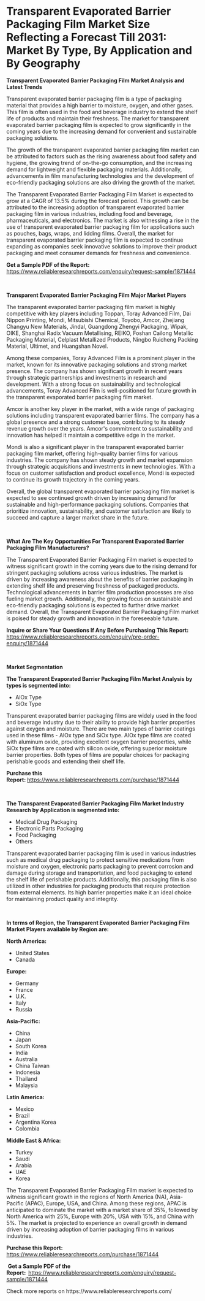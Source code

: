 <p><h1>Transparent Evaporated Barrier Packaging Film Market Size Reflecting a Forecast Till 2031: Market By Type, By Application and By Geography</h1></p><p><strong>Transparent Evaporated Barrier Packaging Film Market Analysis and Latest Trends</strong></p>
<p><p>Transparent evaporated barrier packaging film is a type of packaging material that provides a high barrier to moisture, oxygen, and other gases. This film is often used in the food and beverage industry to extend the shelf life of products and maintain their freshness. The market for transparent evaporated barrier packaging film is expected to grow significantly in the coming years due to the increasing demand for convenient and sustainable packaging solutions.</p><p>The growth of the transparent evaporated barrier packaging film market can be attributed to factors such as the rising awareness about food safety and hygiene, the growing trend of on-the-go consumption, and the increasing demand for lightweight and flexible packaging materials. Additionally, advancements in film manufacturing technologies and the development of eco-friendly packaging solutions are also driving the growth of the market.</p><p>The Transparent Evaporated Barrier Packaging Film Market is expected to grow at a CAGR of 13.5% during the forecast period. This growth can be attributed to the increasing adoption of transparent evaporated barrier packaging film in various industries, including food and beverage, pharmaceuticals, and electronics. The market is also witnessing a rise in the use of transparent evaporated barrier packaging film for applications such as pouches, bags, wraps, and lidding films. Overall, the market for transparent evaporated barrier packaging film is expected to continue expanding as companies seek innovative solutions to improve their product packaging and meet consumer demands for freshness and convenience.</p></p>
<p><strong>Get a Sample PDF of the Report:&nbsp;</strong> <a href="https://www.reliableresearchreports.com/enquiry/request-sample/1871444">https://www.reliableresearchreports.com/enquiry/request-sample/1871444</a></p>
<p>&nbsp;</p>
<p><strong>Transparent Evaporated Barrier Packaging Film Major Market Players</strong></p>
<p><p>The transparent evaporated barrier packaging film market is highly competitive with key players including Toppan, Toray Advanced Film, Dai Nippon Printing, Mondi, Mitsubishi Chemical, Toyobo, Amcor, Zhejiang Changyu New Materials, Jindal, Guangdong Zhengyi Packaging, Wipak, OIKE, Shanghai Radix Vacuum Metallising, REIKO, Foshan Cailong Metallic Packaging Material, Celplast Metallized Products, Ningbo Ruicheng Packing Material, Ultimet, and Huangshan Novel.</p><p>Among these companies, Toray Advanced Film is a prominent player in the market, known for its innovative packaging solutions and strong market presence. The company has shown significant growth in recent years through strategic partnerships and investments in research and development. With a strong focus on sustainability and technological advancements, Toray Advanced Film is well-positioned for future growth in the transparent evaporated barrier packaging film market.</p><p>Amcor is another key player in the market, with a wide range of packaging solutions including transparent evaporated barrier films. The company has a global presence and a strong customer base, contributing to its steady revenue growth over the years. Amcor's commitment to sustainability and innovation has helped it maintain a competitive edge in the market.</p><p>Mondi is also a significant player in the transparent evaporated barrier packaging film market, offering high-quality barrier films for various industries. The company has shown steady growth and market expansion through strategic acquisitions and investments in new technologies. With a focus on customer satisfaction and product excellence, Mondi is expected to continue its growth trajectory in the coming years.</p><p>Overall, the global transparent evaporated barrier packaging film market is expected to see continued growth driven by increasing demand for sustainable and high-performance packaging solutions. Companies that prioritize innovation, sustainability, and customer satisfaction are likely to succeed and capture a larger market share in the future.</p></p>
<p>&nbsp;</p>
<p><strong>What Are The Key Opportunities For Transparent Evaporated Barrier Packaging Film Manufacturers?</strong></p>
<p><p>The Transparent Evaporated Barrier Packaging Film market is expected to witness significant growth in the coming years due to the rising demand for stringent packaging solutions across various industries. The market is driven by increasing awareness about the benefits of barrier packaging in extending shelf life and preserving freshness of packaged products. Technological advancements in barrier film production processes are also fueling market growth. Additionally, the growing focus on sustainable and eco-friendly packaging solutions is expected to further drive market demand. Overall, the Transparent Evaporated Barrier Packaging Film market is poised for steady growth and innovation in the foreseeable future. </p></p>
<p><strong>Inquire or Share Your Questions If Any Before Purchasing This Report:</strong> <a href="https://www.reliableresearchreports.com/enquiry/pre-order-enquiry/1871444">https://www.reliableresearchreports.com/enquiry/pre-order-enquiry/1871444</a></p>
<p>&nbsp;</p>
<p><strong>Market Segmentation</strong></p>
<p><strong>The Transparent Evaporated Barrier Packaging Film Market Analysis by types is segmented into:</strong></p>
<p><ul><li>AlOx Type</li><li>SiOx Type</li></ul></p>
<p><p>Transparent evaporated barrier packaging films are widely used in the food and beverage industry due to their ability to provide high barrier properties against oxygen and moisture. There are two main types of barrier coatings used in these films - AlOx type and SiOx type. AlOx type films are coated with aluminum oxide, providing excellent oxygen barrier properties, while SiOx type films are coated with silicon oxide, offering superior moisture barrier properties. Both types of films are popular choices for packaging perishable goods and extending their shelf life.</p></p>
<p><strong>Purchase this Report:&nbsp;</strong><a href="https://www.reliableresearchreports.com/purchase/1871444">https://www.reliableresearchreports.com/purchase/1871444</a></p>
<p>&nbsp;</p>
<p><strong>The Transparent Evaporated Barrier Packaging Film Market Industry Research by Application is segmented into:</strong></p>
<p><ul><li>Medical Drug Packaging</li><li>Electronic Parts Packaging</li><li>Food Packaging</li><li>Others</li></ul></p>
<p><p>Transparent evaporated barrier packaging film is used in various industries such as medical drug packaging to protect sensitive medications from moisture and oxygen, electronic parts packaging to prevent corrosion and damage during storage and transportation, and food packaging to extend the shelf life of perishable products. Additionally, this packaging film is also utilized in other industries for packaging products that require protection from external elements. Its high barrier properties make it an ideal choice for maintaining product quality and integrity.</p></p>
<p>&nbsp;</p>
<p><strong>In terms of Region, the Transparent Evaporated Barrier Packaging Film Market Players available by Region are:</strong></p>
<p>
    <p> <strong> North America: </strong>
        <ul>
            <li>United States</li>
            <li>Canada</li>
        </ul>
        </p> 
    <p> <strong> Europe: </strong>
        <ul>
            <li>Germany</li>
            <li>France</li>
            <li>U.K.</li>
            <li>Italy</li>
            <li>Russia</li>
        </ul>
        </p> 
    <p> <strong> Asia-Pacific: </strong>
        <ul>
            <li>China</li>
            <li>Japan</li>
            <li>South Korea</li>
            <li>India</li>
            <li>Australia</li>
            <li>China Taiwan</li>
            <li>Indonesia</li>
            <li>Thailand</li>
            <li>Malaysia</li>
        </ul>
        </p> 
    <p> <strong> Latin America: </strong>
        <ul>
            <li>Mexico</li>
            <li>Brazil</li>
            <li>Argentina Korea</li>
            <li>Colombia</li>
        </ul>
        </p> 
    <p> <strong> Middle East & Africa: </strong>
        <ul>
            <li>Turkey</li>
            <li>Saudi</li>
            <li>Arabia</li>
            <li>UAE</li>
            <li>Korea</li>
        </ul>
    </p>
    </p>
<p><p>The Transparent Evaporated Barrier Packaging Film market is expected to witness significant growth in the regions of North America (NA), Asia-Pacific (APAC), Europe, USA, and China. Among these regions, APAC is anticipated to dominate the market with a market share of 35%, followed by North America with 25%, Europe with 20%, USA with 15%, and China with 5%. The market is projected to experience an overall growth in demand driven by increasing adoption of barrier packaging films in various industries.</p></p>
<p><strong>Purchase this Report: </strong><a href="https://www.reliableresearchreports.com/purchase/1871444">https://www.reliableresearchreports.com/purchase/1871444</a></p>
<p>&nbsp;<strong>Get a Sample PDF of the Report:&nbsp;&nbsp;</strong><a href="https://www.reliableresearchreports.com/enquiry/request-sample/1871444">https://www.reliableresearchreports.com/enquiry/request-sample/1871444</a></p>
<p><strong></strong></p>
<p>Check more reports on https://www.reliableresearchreports.com/</p>